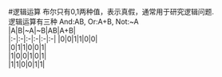 #逻辑运算
布尔只有0,1两种值，表示真假，通常用于研究逻辑问题.  
逻辑运算有三种 And:AB, Or:A+B, Not:~A  
|A|B|~A|~B|AB|A+B|  
|:-|:-|:-|:-|:-|:-|
|0|0|1|1|0|0|  
|0|1|1|0|0|1|  
|1|0|0|1|0|1|  
|1|1|0|0|1|1|  